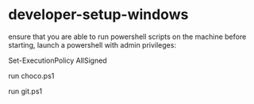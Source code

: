 # developer-setup-windows

ensure that you are able to run powershell scripts on the machine before starting, launch a powershell with admin privileges:

Set-ExecutionPolicy AllSigned

run choco.ps1

run git.ps1
